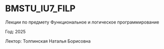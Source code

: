 # BMSTU_IU7_FILP

Лекции по предмету Функциональное и логическое программирование

Год: 2025

Лектор: Толпинская Наталья Борисовна
